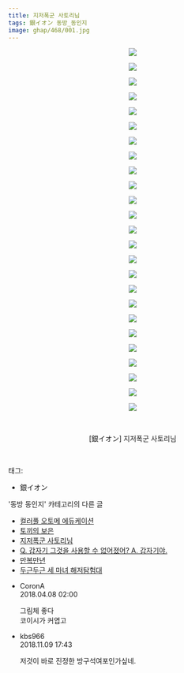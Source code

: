 ```yaml
---
title: 지저폭군 사토리님
tags: 銀イオン 동방_동인지
image: ghap/468/001.jpg
---
```

<div class="article">
<p style="text-align: center; clear: none; float: none;"><img src="{{ site.nasurl }}/ghap/468/001.jpg"/></p>
<p style="text-align: center; clear: none; float: none;"><img src="{{ site.nasurl }}/ghap/468/002.jpg"/></p>
<p style="text-align: center; clear: none; float: none;"><img src="{{ site.nasurl }}/ghap/468/003.jpg"/></p>
<p style="text-align: center; clear: none; float: none;"><img src="{{ site.nasurl }}/ghap/468/004.jpg"/></p>
<p style="text-align: center; clear: none; float: none;"><img src="{{ site.nasurl }}/ghap/468/005.jpg"/></p>
<p style="text-align: center; clear: none; float: none;"><img src="{{ site.nasurl }}/ghap/468/006.jpg"/></p>
<p style="text-align: center; clear: none; float: none;"><img src="{{ site.nasurl }}/ghap/468/007.jpg"/></p>
<p style="text-align: center; clear: none; float: none;"><img src="{{ site.nasurl }}/ghap/468/008.jpg"/></p>
<p style="text-align: center; clear: none; float: none;"><img src="{{ site.nasurl }}/ghap/468/009.jpg"/></p>
<p style="text-align: center; clear: none; float: none;"><img src="{{ site.nasurl }}/ghap/468/010.jpg"/></p>
<p style="text-align: center; clear: none; float: none;"><img src="{{ site.nasurl }}/ghap/468/011.jpg"/></p>
<p style="text-align: center; clear: none; float: none;"><img src="{{ site.nasurl }}/ghap/468/012.jpg"/></p>
<p style="text-align: center; clear: none; float: none;"><img src="{{ site.nasurl }}/ghap/468/013.jpg"/></p>
<p style="text-align: center; clear: none; float: none;"><img src="{{ site.nasurl }}/ghap/468/014.jpg"/></p>
<p style="text-align: center; clear: none; float: none;"><img src="{{ site.nasurl }}/ghap/468/015.jpg"/></p>
<p style="text-align: center; clear: none; float: none;"><img src="{{ site.nasurl }}/ghap/468/016.jpg"/></p>
<p style="text-align: center; clear: none; float: none;"><img src="{{ site.nasurl }}/ghap/468/017.jpg"/></p>
<p style="text-align: center; clear: none; float: none;"><img src="{{ site.nasurl }}/ghap/468/018.jpg"/></p>
<p style="text-align: center; clear: none; float: none;"><img src="{{ site.nasurl }}/ghap/468/019.jpg"/></p>
<p style="text-align: center; clear: none; float: none;"><img src="{{ site.nasurl }}/ghap/468/020.jpg"/></p>
<p style="text-align: center; clear: none; float: none;"><img src="{{ site.nasurl }}/ghap/468/021.jpg"/></p>
<p style="text-align: center; clear: none; float: none;"><img src="{{ site.nasurl }}/ghap/468/022.jpg"/></p>
<p style="text-align: center; clear: none; float: none;"><img src="{{ site.nasurl }}/ghap/468/023.jpg"/></p>
<p style="text-align: center; clear: none; float: none;"><img src="{{ site.nasurl }}/ghap/468/024.jpg"/></p>
<p style="text-align: center; clear: none; float: none;"><img src="{{ site.nasurl }}/ghap/468/025.jpg"/></p>
<p style="text-align: center; clear: none; float: none;"><br/></p>
<p style="text-align: center; clear: none; float: none;">[銀イオン] 지저폭군 사토리님</p>
<p><br/></p>
</div><div class="tagTrail">
<p>태그: </p>
<ul>
<li>銀イオン</li>
</ul>
</div><div class="another">
<p>'동방 동인지' 카테고리의 다른 글</p>
<ul>
<li><a href="/2016-06-21-ghap_470">컬러풀 오토메 에듀케이션</a></li>
<li><a href="/2016-06-21-ghap_469">토끼의 보은</a></li>
<li><a href="/2016-06-21-ghap_468">지저폭군 사토리님</a></li>
<li><a href="/2016-06-21-ghap_467">Q. 갑자기 그것을 사용할 수 없어졌어?  A. 갑자기야.</a></li>
<li><a href="/2016-06-21-ghap_466">만복만년</a></li>
<li><a href="/2016-06-21-ghap_464">두근두근 세 마녀 해저탐험대</a></li>
</ul>
</div><div class="cb_module cb_fluid">
<div class="cb_wrt cb_profile">
<div class="comment">
<ul>
<li class="cb_thumb_off" id="comment15235193">
<div class="cb_comment_area">
<div class="cb_info_area">
<div class="cb_section">
<span class="cb_nick_name">CoronA</span>
</div>
<div class="cb_section">
<span class="cb_date">2018.04.08 02:00 </span>
</div>
</div>
<div class="cb_dsc_comment">
<p class="cb_dsc">
											그림체 좋다<br/>
코이시가 커엽고
										</p>
</div>
</div></li>
<li class="cb_thumb_off" id="comment15370575">
<div class="cb_comment_area">
<div class="cb_info_area">
<div class="cb_section">
<span class="cb_nick_name">kbs966</span>
</div>
<div class="cb_section">
<span class="cb_date">2018.11.09 17:43 </span>
</div>
</div>
<div class="cb_dsc_comment">
<p class="cb_dsc">
											저것이 바로 진정한 방구석여포인가싶네.
										</p>
</div>
</div></li>
</ul>
</div>
</div><!-- commentList close -->
</div>